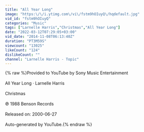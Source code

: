 ```yaml
---
title: "All Year Long"
image: "https:\/\/i.ytimg.com\/vi\/fstm9hOIuyQ\/hqdefault.jpg"
vid_id: "fstm9hOIuyQ"
categories: "Music"
tags: ["Larnelle Harris","Christmas","All Year Long"]
date: "2022-03-12T07:29:05+03:00"
vid_date: "2014-11-08T06:13:40Z"
duration: "PT3M59S"
viewcount: "13025"
likeCount: "124"
dislikeCount: ""
channel: "Larnelle Harris - Topic"
---
```

{% raw %}Provided to YouTube by Sony Music Entertainment<br /><br />All Year Long · Larnelle Harris<br /><br />Christmas<br /><br />℗ 1988 Benson Records<br /><br />Released on: 2000-06-27<br /><br />Auto-generated by YouTube.{% endraw %}
